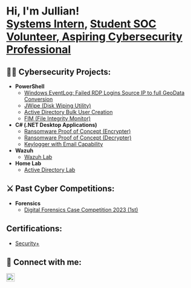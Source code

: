 <h1>Hi, I'm Jullian! 
<br/><a href="www.linkedin.com/in/jullian-andrade">Systems Intern</a>, <a href="https://github.com/jullianandrade">Student SOC Volunteer</a>,<a href="https://jullianandrade.github.io/"> Aspiring Cybersecurity Professional</a></h1>

<h2>👨‍💻 Cybersecurity Projects:</h2>

- <b>PowerShell</b>
  - [Windows EventLog: Failed RDP Logins Source IP to full GeoData Conversion](https://github.com//-Lab)
  - [JWipe (Disk Wiping Utility)](https://github.com//.PowerShell)
  - [Active Directory Bulk User Creation](https://github.com//AD_PS)
  - [FIM (File Integrity Monitor)](https://github.com//Integrity-FIM)
- <b>C# (.NET Desktop Applications)</b>
  - [Ransomware Proof of Concept (Encrypter)](https://github.com//EncrypterPOC)
  - [Ransomware Proof of Concept (Decrypter)](https://github.com//DecrypterPOC)
  - [Keylogger with Email Capability](https://github.com//Key-Logger-With-Email)
- <b>Wazuh</b>
  - [Wazuh Lab](https://github.com//)
- <b>Home Lab</b>
  - [Active Directory Lab](https://github.com//-Lab)
<h2>⚔️ Past Cyber Competitions:</h2>

  - <b>Forensics</b>
    - [Digital Forensics Case Competition 2023 (1st)](https://github.com//forensicsweblink) </b></i>

## Certifications:
- [Security+](https://github.com/)

<h2> 🤳 Connect with me:</h2>


[<img align="left" alt="JoshMadakor | LinkedIn" width="22px" src="https://cdn.jsdelivr.net/npm/simple-icons@v3/icons/linkedin.svg" />][linkedin]



[linkedin]: https://www.linkedin.com/in/jullian-andrade/

<!--
**joshmadakor1/joshmadakor1** is a ✨ _special_ ✨ repository because its `README.md` (this file) appears on your GitHub profile.

Here are some ideas to get you started:

- 🔭 I’m currently working on ...
- 🌱 I’m currently learning ...
- 👯 I’m looking to collaborate on ...
- 🤔 I’m looking for help with ...
- 💬 Ask me about ...
- 📫 How to reach me: ...
- 😄 Pronouns: ...
- ⚡ Fun fact: ...
-->
